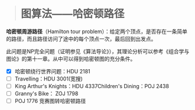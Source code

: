 > # 图算法——哈密顿路径

**哈密顿周游路径**（Hamilton tour problem）：给定两个顶点，是否存在一条简单的路径，而且路径访问了途中的每个顶点一次，最后回到出发点。

此问题是NP完全问题（证明参见《算法导论》），其理论分析可以参考《组合学与图论》的第十一章。从中可以得到哈密顿图的充分条件。

- [x] 哈密顿绕行世界问题：HDU 2181
- [ ] Travelling：HDU 3001(宽搜)
- [ ] King Arthur's Knights：HDU 4337Children's Dining：POJ 2438
- [ ] Granny's Bike： ZOJ 1798
- [ ] POJ 1776 竞赛图转哈密顿路径
